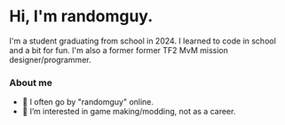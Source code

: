 # Hi, I'm randomguy.

I'm a student graduating from school in 2024. I learned to code in school and a bit for fun. I'm also a former former TF2 MvM mission designer/programmer.

### About me 
- 👋 I often go by "randomguy" online.
- 👀 I’m interested in game making/modding, not as a career.
<!--- - 🌱 I’m currently learning ... --->
<!--- - 💞️ I’m looking to collaborate on ... --->
<!--- - 📫 How to reach me ... --->

<!---
raandomguy/raandomguy is a ✨ special ✨ repository because its `README.md` (this file) appears on your GitHub profile.
You can click the Preview link to take a look at your changes.
--->
